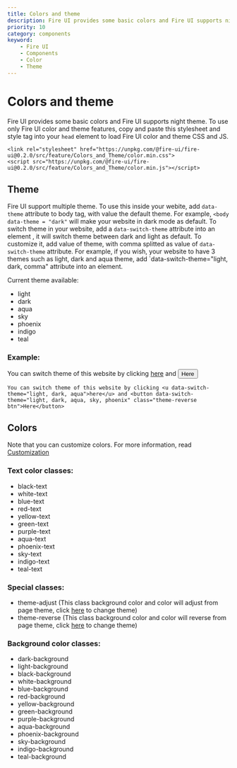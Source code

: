 ```yaml
---
title: Colors and theme
description: Fire UI provides some basic colors and Fire UI supports night theme. 
priority: 10
category: components
keyword: 
    - Fire UI
    - Components
    - Color
    - Theme
---
```


# Colors and theme
Fire UI provides some basic colors and Fire UI supports night theme. To use only Fire UI color and theme features, copy and paste this stylesheet and style tag into your `head` element to load Fire UI color and theme CSS and JS.

```
<link rel="stylesheet" href="https://unpkg.com/@fire-ui/fire-ui@0.2.0/src/feature/Colors_and_Theme/color.min.css">
<script src="https://unpkg.com/@fire-ui/fire-ui@0.2.0/src/feature/Colors_and_Theme/color.min.js"></script>
```

<div class="division">

## Theme
Fire UI support multiple theme. To use this inside your webite, add `data-theme` attribute to body tag, with value the default theme. For example, `<body data-theme = "dark"` will make your website in dark mode as default. To switch theme in your website, add a `data-switch-theme` attribute into an element , it will switch theme between dark and light as default. To customize it, add value of theme, with comma splitted as value of `data-switch-theme` attribute. For example, if you wish, your website to have 3 themes such as light, dark and aqua theme, add `data-switch-theme="light, dark, comma" attribute into an element.

Current theme available:
- light
- dark
- aqua
- sky
- phoenix
- indigo
- teal

### Example:
You can switch theme of this website by clicking <u data-switch-theme="light, dark, aqua, sky, phoenix, indigo, teal">here</u> and <button data-switch-theme="light, dark, aqua, sky, phoenix, indigo, teal" class="theme-reverse btn">Here</button>

```
You can switch theme of this website by clicking <u data-switch-theme="light, dark, aqua">here</u> and <button data-switch-theme="light, dark, aqua, sky, phoenix" class="theme-reverse btn">Here</button>
```

</div>
<div class="division">

## Colors
Note that you can customize colors. For more information, read <a href = "./customize" class="link">Customization</a>

### Text color classes:
<ul>
    <li class="black-text">black-text</li>
    <li class="white-text">white-text</li>
    <li class="blue-text">blue-text</li>
    <li class="red-text">red-text</li>
    <li class="yellow-text">yellow-text</li>
    <li class="green-text">green-text</li>
    <li class="purple-text">purple-text</li>
    <li class="aqua-text">aqua-text</li>
    <li class="phoenix-text">phoenix-text</li>
    <li class="sky-text">sky-text</li>
    <li class="indigo-text">indigo-text</li>
    <li class="teal-text">teal-text</li>
</ul>

### Special classes:
<ul>
    <li class="theme-adjust">theme-adjust (This class background color and color will adjust from page theme, click <u data-switch-theme="light, dark, aqua, sky, phoenix, indigo, teal">here</u> to change theme)</li>
    <li class="theme-reverse">theme-reverse (This class background color and color will reverse from page theme, click <u data-switch-theme="light, dark, aqua, sky, phoenix, indigo, teal">here</u> to change theme)</li>
</ul>

### Background color classes:
<ul>
    <li><div class="box dark-background white-text">dark-background</div></li>
    <li><div class="box light-background black-text">light-background</div></li>
    <li><div class="box black-background white-text">black-background</div></li>
    <li><div class="box white-background black-text">white-background</div></li>
    <li><div class="box blue-background">blue-background</div></li>
    <li><div class="box red-background">red-background</div></li>
    <li><div class="box yellow-background">yellow-background</div></li>
    <li><div class="box green-background">green-background</div></li>
    <li><div class="box purple-background">purple-background</div></li>
    <li><div class="box aqua-background">aqua-background</div></li>
    <li><div class="box phoenix-background">phoenix-background</div></li>
    <li><div class="box sky-background">sky-background</div></li>
    <li><div class="box indigo-background">indigo-background</div></li>
    <li><div class="box teal-background">teal-background</div></li>
</ul>
</div>